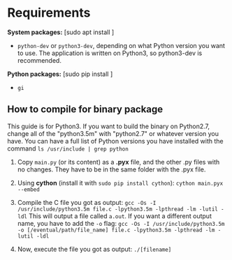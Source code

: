 # Requirements
**System packages:** [sudo apt install <package name>]
* `python-dev` or `python3-dev`, depending on what Python version you want to use. The application is written on Python3, so python3-dev is recommended.

**Python packages:** [sudo pip install <package name>]
* `gi`

## How to compile for binary package
This guide is for Python3. If you want to build the binary on Python2.7, change all of the "python3.5m" with "python2.7" or whatever version you have.
You can have a full list of Python versions you have installed with the command `ls /usr/include | grep python`

1. Copy `main.py` (or its content) as a **.pyx** file, and the other .py files with no changes. They have to be in the same folder with the .pyx file.
2. Using **cython** (install it with `sudo pip install cython`):
`cython main.pyx --embed`
3. Compile the C file you got as output:
`gcc -Os -I /usr/include/python3.5m file.c -lpython3.5m -lpthread -lm -lutil -ldl`
This will output a file called `a.out`. If you want a different output name, you have to add the `-o` flag:
`gcc -Os -I /usr/include/python3.5m -o [/eventual/path/file_name] file.c -lpython3.5m -lpthread -lm -lutil -ldl`

4. Now, execute the file you got as output: `./[filename]` 
